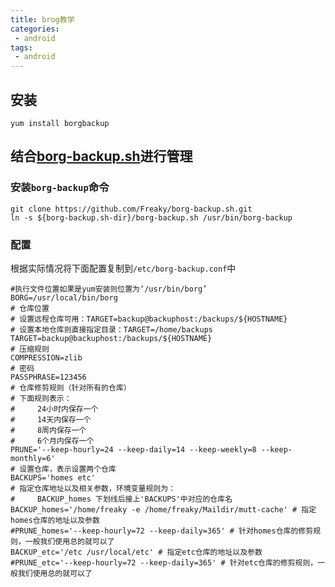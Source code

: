 ```yaml
---
title: brog教学
categories:
 - android
tags:
 - android
---
```


## 安装
```
yum install borgbackup
```

## 结合[borg-backup.sh](https://github.com/Freaky/borg-backup.sh.git)进行管理

### 安装`borg-backup`命令
```
git clone https://github.com/Freaky/borg-backup.sh.git
ln -s ${borg-backup.sh-dir}/borg-backup.sh /usr/bin/borg-backup
```

### 配置
根据实际情况将下面配置复制到`/etc/borg-backup.conf`中
```
#执行文件位置如果是yum安装则位置为‘/usr/bin/borg’
BORG=/usr/local/bin/borg
# 仓库位置
# 设置远程仓库可用：TARGET=backup@backuphost:/backups/${HOSTNAME}
# 设置本地仓库则直接指定目录：TARGET=/home/backups
TARGET=backup@backuphost:/backups/${HOSTNAME}
# 压缩规则
COMPRESSION=zlib
# 密码
PASSPHRASE=123456
# 仓库修剪规则（针对所有的仓库）
# 下面规则表示：
#     24小时内保存一个
#     14天内保存一个
#     8周内保存一个
#     6个月内保存一个
PRUNE='--keep-hourly=24 --keep-daily=14 --keep-weekly=8 --keep-monthly=6'
# 设置仓库，表示设置两个仓库
BACKUPS='homes etc'
# 指定仓库地址以及相关参数，环境变量规则为：
#     BACKUP_homes 下划线后接上'BACKUPS'中对应的仓库名
BACKUP_homes='/home/freaky -e /home/freaky/Maildir/mutt-cache' # 指定homes仓库的地址以及参数
#PRUNE_homes='--keep-hourly=72 --keep-daily=365' # 针对homes仓库的修剪规则，一般我们使用总的就可以了
BACKUP_etc='/etc /usr/local/etc' # 指定etc仓库的地址以及参数
#PRUNE_etc='--keep-hourly=72 --keep-daily=365' # 针对etc仓库的修剪规则，一般我们使用总的就可以了
```